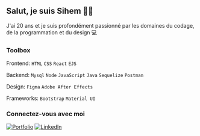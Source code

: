 ## Salut, je suis Sihem 👋🏽

J'ai 20 ans et je suis profondément passionné par les domaines du codage, de la programmation et du design 💻

### Toolbox

Frontend: `HTML` `CSS` `React` `EJS`

Backend: `Mysql` `Node` `JavaScript` `Java` `Sequelize` `Postman`

Design: `Figma` `Adobe After Effects`

Frameworks: `Bootstrap` `Material UI`

### Connectez-vous avec moi
[![Portfolio](https://img.shields.io/badge/Mon_Portfolio-000?style=for-the-badge&logo=ko-fi&logoColor=white)](https://sisilass31.github.io/)
[![LinkedIn](https://img.shields.io/badge/LinkedIn-0A66C2?style=for-the-badge&logo=linkedin&logoColor=white)](https://www.linkedin.com/in/sihem-lassar/)
